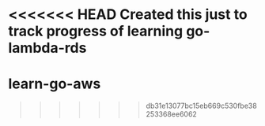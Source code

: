 <<<<<<< HEAD
Created this just to track progress of learning go-lambda-rds
=======
# learn-go-aws
>>>>>>> db31e13077bc15eb669c530fbe38253368ee6062
